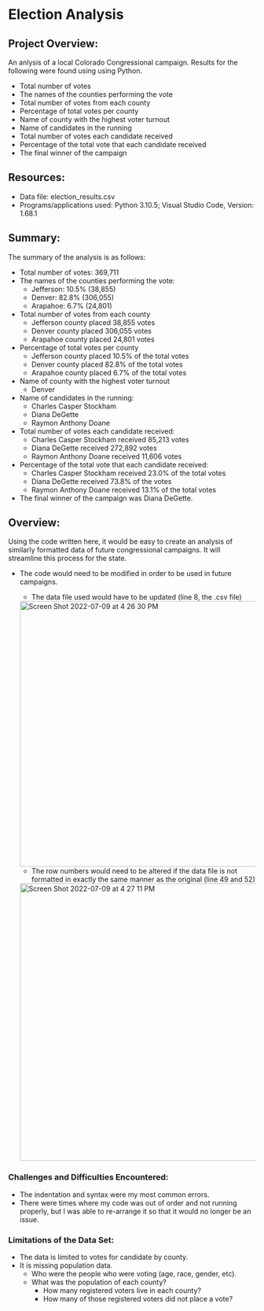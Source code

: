 # Election Analysis

## Project Overview:

An anlysis of a local Colorado Congressional campaign. Results for the following were found using using Python.
  - Total number of votes
  - The names of the counties performing the vote
  - Total number of votes from each county
  - Percentage of total votes per county
  - Name of county with the highest voter turnout
  - Name of candidates in the running
  - Total number of votes each candidate received
  - Percentage of the total vote that each candidate received
  - The final winner of the campaign
  
## Resources:

  - Data file: election_results.csv
  - Programs/applications used: Python 3.10.5; Visual Studio Code, Version: 1.68.1
  
## Summary:

The summary of the analysis is as follows:
  - Total number of votes: 369,711
  - The names of the counties performing the vote:
    * Jefferson: 10.5% (38,855)
    * Denver: 82.8% (306,055)
    * Arapahoe: 6.7% (24,801)
  - Total number of votes from each county
    * Jefferson county placed 38,855 votes
    * Denver county placed 306,055 votes
    * Arapahoe county placed 24,801 votes
  - Percentage of total votes per county
    * Jefferson county placed 10.5% of the total votes
    * Denver county placed 82.8% of the total votes
    * Arapahoe county placed 6.7% of the total votes
  - Name of county with the highest voter turnout
    * Denver
  - Name of candidates in the running:
    * Charles Casper Stockham
    * Diana DeGette
    * Raymon Anthony Doane
  - Total number of votes each candidate received:
    * Charles Casper Stockham received 85,213 votes
    * Diana DeGette received 272,892 votes
    * Raymon Anthony Doane received 11,606 votes
  - Percentage of the total vote that each candidate received:
    * Charles Casper Stockham received 23.0% of the total votes
    * Diana DeGette received 73.8% of the votes
    * Raymon Anthony Doane received 13.1% of the total votes
  - The final winner of the campaign was Diana DeGette.
  
## Overview:

Using the code written here, it would be easy to create an analysis of similarly formatted data of future congressional campaigns. It will streamline this process for the state.
  - The code would need to be modified in order to be used in future campaigns.
     * The data file used would have to be updated (line 8, the .csv file)
     <img width="540" alt="Screen Shot 2022-07-09 at 4 26 30 PM" src="https://user-images.githubusercontent.com/106691255/178125719-914f9d17-8455-4d36-ad48-3794a30a055b.png">

     * The row numbers would need to be altered if the data file is not formatted in exactly the same manner as the original (line 49 and 52)
      <img width="564" alt="Screen Shot 2022-07-09 at 4 27 11 PM" src="https://user-images.githubusercontent.com/106691255/178125733-78a09e90-e7c1-4ab9-a88f-7be16b3167d9.png">

### Challenges and Difficulties Encountered:

  - The indentation and syntax were my most common errors.
  - There were times where my code was out of order and not running properly, but I was able to re-arrange it so that it would no longer be an issue.

### Limitations of the Data Set:

  - The data is limited to votes for candidate by county.
  - It is missing population data.
    * Who were the people who were voting (age, race, gender, etc).
    * What was the population of each county?
      * How many registered voters live in each county? 
      * How many of those registered voters did not place a vote?

